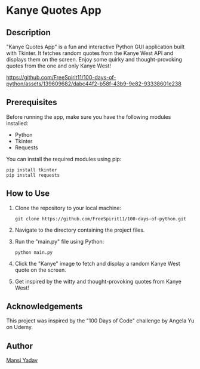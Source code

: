 # Kanye Quotes App

## Description

"Kanye Quotes App" is a fun and interactive Python GUI application built with Tkinter. It fetches random quotes from the Kanye West API and displays them on the screen. Enjoy some quirky and thought-provoking quotes from the one and only Kanye West!


https://github.com/FreeSpirit11/100-days-of-python/assets/139609682/dabc44f2-b58f-43b9-9e82-93338601e238


## Prerequisites

Before running the app, make sure you have the following modules installed:

- Python
- Tkinter
- Requests

You can install the required modules using pip:

```
pip install tkinter
pip install requests
```

## How to Use

1. Clone the repository to your local machine:
   ```shell
   git clone https://github.com/FreeSpirit11/100-days-of-python.git
   ```

2. Navigate to the directory containing the project files.

3. Run the "main.py" file using Python:
   ```shell
   python main.py
   ```
   
4. Click the "Kanye" image to fetch and display a random Kanye West quote on the screen.
 
5. Get inspired by the witty and thought-provoking quotes from Kanye West!

## Acknowledgements

This project was inspired by the "100 Days of Code" challenge by Angela Yu on Udemy.

## Author

[Mansi Yadav](https://github.com/FreeSpirit11)
